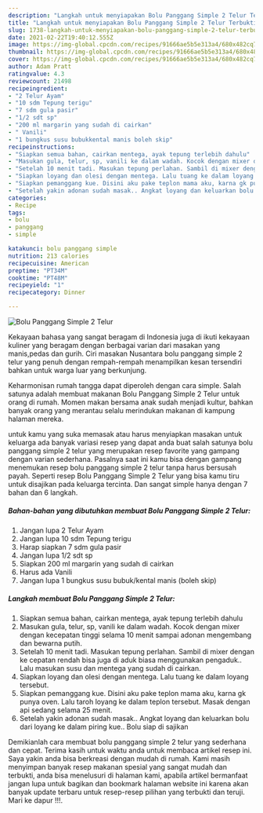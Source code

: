 ```yaml
---
description: "Langkah untuk menyiapakan Bolu Panggang Simple 2 Telur Terbukti"
title: "Langkah untuk menyiapakan Bolu Panggang Simple 2 Telur Terbukti"
slug: 1738-langkah-untuk-menyiapakan-bolu-panggang-simple-2-telur-terbukti
date: 2021-02-22T19:40:12.555Z
image: https://img-global.cpcdn.com/recipes/91666ae5b5e313a4/680x482cq70/bolu-panggang-simple-2-telur-foto-resep-utama.jpg
thumbnail: https://img-global.cpcdn.com/recipes/91666ae5b5e313a4/680x482cq70/bolu-panggang-simple-2-telur-foto-resep-utama.jpg
cover: https://img-global.cpcdn.com/recipes/91666ae5b5e313a4/680x482cq70/bolu-panggang-simple-2-telur-foto-resep-utama.jpg
author: Adam Pratt
ratingvalue: 4.3
reviewcount: 21498
recipeingredient:
- "2 Telur Ayam"
- "10 sdm Tepung terigu"
- "7 sdm gula pasir"
- "1/2 sdt sp"
- "200 ml margarin yang sudah di cairkan"
- " Vanili"
- "1 bungkus susu bubukkental manis boleh skip"
recipeinstructions:
- "Siapkan semua bahan, cairkan mentega, ayak tepung terlebih dahulu"
- "Masukan gula, telur, sp, vanili ke dalam wadah. Kocok dengan mixer dengan kecepatan tinggi selama 10 menit sampai adonan mengembang dan bewarna putih."
- "Setelah 10 menit tadi. Masukan tepung perlahan. Sambil di mixer dengan ke cepatan rendah bisa juga di aduk biasa menggunakan pengaduk.. Lalu masukan susu dan mentega yang sudah di cairkan."
- "Siapkan loyang dan olesi dengan mentega. Lalu tuang ke dalam loyang tersebut."
- "Siapkan pemanggang kue. Disini aku pake teplon mama aku, karna gk punya oven. Lalu taroh loyang ke dalam teplon tersebut. Masak dengan api sedang selama 25 menit."
- "Setelah yakin adonan sudah masak.. Angkat loyang dan keluarkan bolu dari loyang ke dalam piring kue.. Bolu siap di sajikan"
categories:
- Recipe
tags:
- bolu
- panggang
- simple

katakunci: bolu panggang simple 
nutrition: 213 calories
recipecuisine: American
preptime: "PT34M"
cooktime: "PT48M"
recipeyield: "1"
recipecategory: Dinner

---
```



![Bolu Panggang Simple 2 Telur](https://img-global.cpcdn.com/recipes/91666ae5b5e313a4/680x482cq70/bolu-panggang-simple-2-telur-foto-resep-utama.jpg)

Kekayaan bahasa yang sangat beragam di Indonesia juga di ikuti kekayaan kuliner yang beragam dengan berbagai varian dari masakan yang manis,pedas dan gurih. Ciri masakan Nusantara bolu panggang simple 2 telur yang penuh dengan rempah-rempah menampilkan kesan tersendiri bahkan untuk warga luar yang berkunjung.




Keharmonisan rumah tangga dapat diperoleh dengan cara simple. Salah satunya adalah membuat makanan Bolu Panggang Simple 2 Telur untuk orang di rumah. Momen makan bersama anak sudah menjadi kultur, bahkan banyak orang yang merantau selalu merindukan makanan di kampung halaman mereka.

untuk kamu yang suka memasak atau harus menyiapkan masakan untuk keluarga ada banyak variasi resep yang dapat anda buat salah satunya bolu panggang simple 2 telur yang merupakan resep favorite yang gampang dengan varian sederhana. Pasalnya saat ini kamu bisa dengan gampang menemukan resep bolu panggang simple 2 telur tanpa harus bersusah payah.
Seperti resep Bolu Panggang Simple 2 Telur yang bisa kamu tiru untuk disajikan pada keluarga tercinta. Dan sangat simple hanya dengan 7 bahan dan 6 langkah.


<!--inarticleads1-->

##### Bahan-bahan yang dibutuhkan membuat Bolu Panggang Simple 2 Telur:

1. Jangan lupa 2 Telur Ayam
1. Jangan lupa 10 sdm Tepung terigu
1. Harap siapkan 7 sdm gula pasir
1. Jangan lupa 1/2 sdt sp
1. Siapkan 200 ml margarin yang sudah di cairkan
1. Harus ada  Vanili
1. Jangan lupa 1 bungkus susu bubuk/kental manis (boleh skip)




<!--inarticleads2-->

##### Langkah membuat  Bolu Panggang Simple 2 Telur:

1. Siapkan semua bahan, cairkan mentega, ayak tepung terlebih dahulu
1. Masukan gula, telur, sp, vanili ke dalam wadah. Kocok dengan mixer dengan kecepatan tinggi selama 10 menit sampai adonan mengembang dan bewarna putih.
1. Setelah 10 menit tadi. Masukan tepung perlahan. Sambil di mixer dengan ke cepatan rendah bisa juga di aduk biasa menggunakan pengaduk.. Lalu masukan susu dan mentega yang sudah di cairkan.
1. Siapkan loyang dan olesi dengan mentega. Lalu tuang ke dalam loyang tersebut.
1. Siapkan pemanggang kue. Disini aku pake teplon mama aku, karna gk punya oven. Lalu taroh loyang ke dalam teplon tersebut. Masak dengan api sedang selama 25 menit.
1. Setelah yakin adonan sudah masak.. Angkat loyang dan keluarkan bolu dari loyang ke dalam piring kue.. Bolu siap di sajikan




Demikianlah cara membuat bolu panggang simple 2 telur yang sederhana dan cepat. Terima kasih untuk waktu anda untuk membaca artikel resep ini. Saya yakin anda bisa berkreasi dengan mudah di rumah. Kami masih menyimpan banyak resep makanan spesial yang sangat mudah dan terbukti, anda bisa menelusuri di halaman kami, apabila artikel bermanfaat jangan lupa untuk bagikan dan bookmark halaman website ini karena akan banyak update terbaru untuk resep-resep pilihan yang terbukti dan teruji. Mari ke dapur !!!. 
